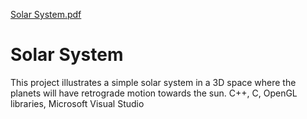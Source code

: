 [Solar System.pdf](https://github.com/SahanaSg1729/Solar_System/files/7075086/Solar.System.pdf)
# Solar System
This project illustrates a simple solar system in a 3D space where the planets will have retrograde motion towards the sun. C++, C, OpenGL libraries, Microsoft Visual Studio
